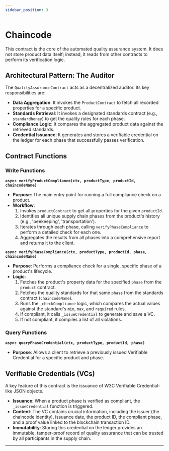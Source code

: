 ```yaml
---
sidebar_position: 3
---
```


# Chaincode 

This contract is the core of the automated quality assurance system. It does not store product data itself; instead, it reads from other contracts to perform its verification logic.

## Architectural Pattern: The Auditor

The `QualityAssuranceContract` acts as a decentralized auditor. Its key responsibilities are:
* **Data Aggregation**: It invokes the `ProductContract` to fetch all recorded properties for a specific product.
* **Standards Retrieval**: It invokes a designated standards contract (e.g., `standardhoney`) to get the quality rules for each phase.
* **Compliance Logic**: It compares the aggregated product data against the retrieved standards.
* **Credential Issuance**: It generates and stores a verifiable credential on the ledger for each phase that successfully passes verification.

## Contract Functions

### Write Functions

**`async verifyProductCompliance(ctx, productType, productId, chaincodeName)`**
* **Purpose**: The main entry point for running a full compliance check on a product.
* **Workflow**:
    1.  Invokes `productContract` to get all properties for the given `productId`.
    2.  Identifies all unique supply chain phases from the product's history (e.g., 'beekeeping', 'transportation').
    3.  Iterates through each phase, calling `verifyPhaseCompliance` to perform a detailed check for each one.
    4.  Aggregates the results from all phases into a comprehensive report and returns it to the client.

**`async verifyPhaseCompliance(ctx, productType, productId, phase, chaincodeName)`**
* **Purpose**: Performs a compliance check for a single, specific phase of a product's lifecycle.
* **Logic**:
    1.  Fetches the product's property data for the specified `phase` from the `product` contract.
    2.  Fetches the quality standards for that same `phase` from the standards contract (`chaincodeName`).
    3.  Runs the `_checkCompliance` logic, which compares the actual values against the standard's `min`, `max`, and `required` rules.
    4.  If compliant, it calls `_issueCredential` to generate and save a VC.
    5.  If not compliant, it compiles a list of all violations.

### Query Functions

**`async queryPhaseCredential(ctx, productType, productId, phase)`**
* **Purpose**: Allows a client to retrieve a previously issued Verifiable Credential for a specific product and phase.

## Verifiable Credentials (VCs)

A key feature of this contract is the issuance of W3C Verifiable Credential-like JSON objects.

* **Issuance**: When a product phase is verified as compliant, the `_issueCredential` function is triggered.
* **Content**: The VC contains crucial information, including the issuer (the chaincode identity), issuance date, the product ID, the compliant phase, and a proof value linked to the blockchain transaction ID.
* **Immutability**: Storing this credential on the ledger provides an immutable, tamper-proof record of quality assurance that can be trusted by all participants in the supply chain.

---
